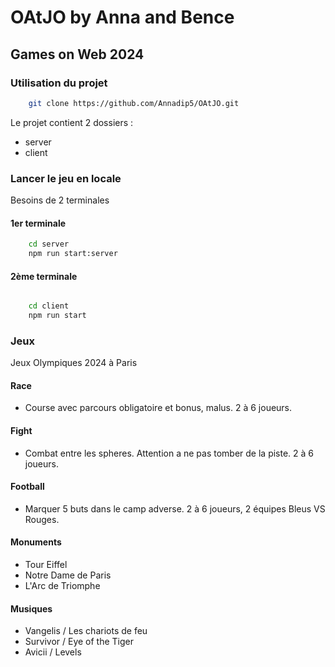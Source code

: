 # OAtJO by Anna and Bence 
## Games on Web 2024

### Utilisation du projet

```bash 
    git clone https://github.com/Annadip5/OAtJO.git
```

Le projet contient 2 dossiers : 
- server
- client

### Lancer le jeu en locale 
Besoins de 2 terminales 
#### 1er terminale
```bash 
    cd server
    npm run start:server
```

#### 2ème terminale


```bash 

    cd client
    npm run start
```

### Jeux
Jeux Olympiques 2024 à Paris
#### Race
- Course avec parcours obligatoire et bonus, malus. 2 à 6 joueurs.
#### Fight
- Combat entre les spheres. Attention a ne pas tomber de la piste. 2 à 6 joueurs.
#### Football
- Marquer 5 buts dans le camp adverse. 2 à 6 joueurs, 2 équipes Bleus VS Rouges.
#### Monuments
- Tour Eiffel
- Notre Dame de Paris
- L'Arc de Triomphe
#### Musiques
- Vangelis / Les chariots de feu
- Survivor / Eye of the Tiger
- Avicii / Levels 
